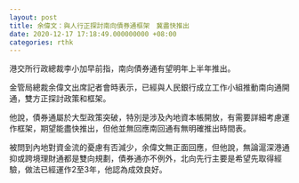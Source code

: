 ```yaml
---
layout: post
title: 余偉文：與人行正探討南向債券通框架　冀盡快推出
date: 2020-12-17 17:18:49.000000000 +08:00
categories: rthk
---
```


港交所行政總裁李小加早前指，南向債券通有望明年上半年推出。

金管局總裁余偉文出席記者會時表示，已經與人民銀行成立工作小組推動南向通開通，雙方正探討政策和框架。

他說，債券通屬於大型政策突破，特別是涉及內地資本帳開放，有需要詳細考慮運作框架，期望能盡快推出，但他並無回應南回通有無明確推出時間表。

被問到內地對資金流的憂慮有否減少，余偉文無正面回應，但他說，無論滬深港通抑或跨境理財通都是雙向規劃，債券通亦不例外，北向先行主要是希望先取得經驗，做法已經運作2至3年，他認為成效良好。

